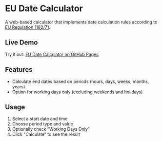 # EU Date Calculator

A web-based calculator that implements date calculation rules according to [EU Regulation 1182/71](https://eur-lex.europa.eu/eli/reg/1971/1182/oj).

## Live Demo

Try it out: [EU Date Calculator on GitHub Pages](https://bdamokos.github.io/eu-time-limit-calculator/)

## Features

- Calculate end dates based on periods (hours, days, weeks, months, years)
- Option for working days only (excluding weekends and holidays)

## Usage

1. Select a start date and time
2. Choose period type and value
3. Optionally check "Working Days Only"
4. Click "Calculate" to see the result